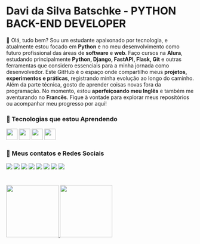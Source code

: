 # Davi da Silva Batschke - PYTHON BACK-END DEVELOPER
👋 Olá, tudo bem? Sou um estudante apaixonado por tecnologia, e atualmente estou focado em **Python** e no meu desenvolvimento como futuro profissional das áreas de **software** e **web**. Faço cursos na **Alura**, estudando principalmente **Python, Django, FastAPI, Flask, Git** e outras ferramentas que considero essenciais para a minha jornada como desenvolvedor. Este GitHub é o espaço onde compartilho meus **projetos, experimentos e práticas**, registrando minha evolução ao longo do caminho. Além da parte técnica, gosto de aprender coisas novas fora da programação. No momento, estou **aperfeiçoando meu Inglês** e também me aventurando no **Francês**. Fique à vontade para explorar meus repositórios ou acompanhar meu progresso por aqui!

### 📖 Tecnologias que estou Aprendendo
<div>
  <img loading="lazy" src="https://cdn.jsdelivr.net/gh/devicons/devicon@latest/icons/python/python-original.svg" width="30" height="30"/>
  <img loading="lazy" src="https://cdn.jsdelivr.net/gh/devicons/devicon@latest/icons/git/git-original.svg" width="30" height="30"/>
  <img loading="lazy" src="https://cdn.jsdelivr.net/gh/devicons/devicon@latest/icons/fastapi/fastapi-original.svg" width="30" height="30"/>
  <img loading="lazy" src="https://cdn.jsdelivr.net/gh/devicons/devicon@latest/icons/django/django-plain.svg" width="30" height="30"/>
</div>

### 📡 Meus contatos e Redes Sociais
<div>
  <a href="mailto:davibatschkedev@gmail.com" target="_blank"><img loading="lazy" src="https://img.shields.io/badge/Gmail-D14836?logo=gmail&logoColor=white" target="_blank"></a>
  <a href="https://www.linkedin.com/in/davibatschke" target="_blank"><img loading="lazy" src="https://custom-icon-badges.demolab.com/badge/LinkedIn-0A66C2?logo=linkedin-white&logoColor=fff" target="_blank"></a>
  <a href="https://instagram.com/davibatschke/" target="_blank"><img loading="lazy" src="https://img.shields.io/badge/Instagram-%23E4405F.svg?logo=Instagram&logoColor=white" target="_blank"></a>
  <a href="https://www.threads.com/@davibatschke" target="_blank"><img loading="lazy" src="https://img.shields.io/badge/Threads-000000?logo=Threads&logoColor=white" target="_blank"></a>
  <a href="https://www.twitch.tv/davibatschke" target="_blank"><img loading="lazy" src="https://img.shields.io/badge/Twitch-%239146FF.svg?logo=Twitch&logoColor=white" target="_blank"></a>
  <a href="https://open.spotify.com/user/d3jvdmatbgtd2oen8z5g5gksn" target="_blank"><img loading="lazy" src="https://img.shields.io/badge/Spotify-1ED760?logo=spotify&logoColor=white" target="_blank"></a>
  <a href="https://cursos.alura.com.br/user/davibatschke" target="_blank"><img loading="lazy" src="https://custom-icon-badges.demolab.com/badge/Alura-001332?logo=alura-white&logoColor=fff" target="_blank"></a>
  <a href="https://leetcode.com/u/davibatschke/" target="_blank"><img loading="lazy" src="https://img.shields.io/badge/LeetCode-000000?logo=LeetCode&logoColor=#d16c06" target="_blank"></a>
<div>

# 

<div>
  <a href="https://github.com/davibatschke">
  <img loading="lazy" height="140em" src="https://github-readme-stats.vercel.app/api/top-langs/?username=davibatschke&layout=compact&langs_count=7&theme=dark"/>
  <img loading="lazy" height="140em" src="https://github-readme-stats.vercel.app/api?username=davibatschke&show_icons=true&theme=dark&include_all_commits=true&count_private=true"/>
</div>
